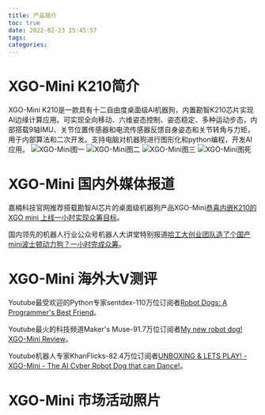 ```yaml
---
title: 产品简介
toc: true
date: 2022-02-23 15:45:57
tags:
categories: 
---
```


# XGO-Mini K210简介
XGO-Mini K210是一款具有十二自由度桌面级Al机器狗，内置勘智K210芯片实现AI边缘计算应用。可实现全向移动、六维姿态控制、姿态稳定、多种运动步态，内部搭载9轴IMU、关节位置传感器和电流传感器反馈自身姿态和关节转角与力矩，用于内部算法和二次开发。支持电脑对机器狗进行图形化和python编程，开发AI应用。
![XGO-Mini图一](./11.png)
![XGO-Mini图二](./14.png)
![XGO-Mini图三](./16.png)
![XGO-Mini图死](./17.png)
# XGO-Mini 国内外媒体报道

嘉楠科技官网推荐搭载勘智AI芯片的桌面级机器狗产品XGO-Mini[恭喜内嵌K210的 XGO mini 上线一小时实现众筹目标](https://www.bilibili.com/video/BV1J3411r7rP?from=search&seid=5191219998441485979&spm_id_from=333.337.0.0 "嘉楠官方合伙伙伴")。

国内领先的机器人行业公众号机器人大讲堂特别报道[哈工大创业团队造了个国产mini波士顿动力狗？一小时完成众筹](https://www.sohu.com/na/483285557_489960 "机器人大讲堂特别报道")。

# XGO-Mini 海外大V测评

Youtube最受欢迎的Python专家sentdex-110万位订阅者[Robot Dogs: A Programmer's Best Friend](https://www.bilibili.com/video/BV1om4y1X7BA?spm_id_from=333.999.0.0 "My personal introduction to quadrupeds.")。

Youtube最火的科技频道Maker's Muse-91.7万位订阅者[My new robot dog! XGO-Mini Review](https://www.bilibili.com/video/BV1Jq4y1m73x?spm_id_from=333.999.0.0 "Can't afford a Boston Dynamics SPOT or Xiaomi CyberDog? Then the XGO-Mini might be worth a look.")。

Youtube机器人专家KhanFlicks-82.4万位订阅者[UNBOXING & LETS PLAY! - XGO-Mini - The AI Cyber Robot Dog that can Dance!](https://www.bilibili.com/video/BV1KF411B7gX?spm_id_from=333.999.0.0 "Today we test out the Robot Dog called XGO-Mini! The advanced quadruped Robot with AI modules is the Tesla of Robot Dogs. Think of it as the Boston Dynamics Robot Spot but at a pint size scale. Featuring 12 degrees of freedom and fully programmable, it is a great setup overall!")。



# XGO-Mini 市场活动照片
